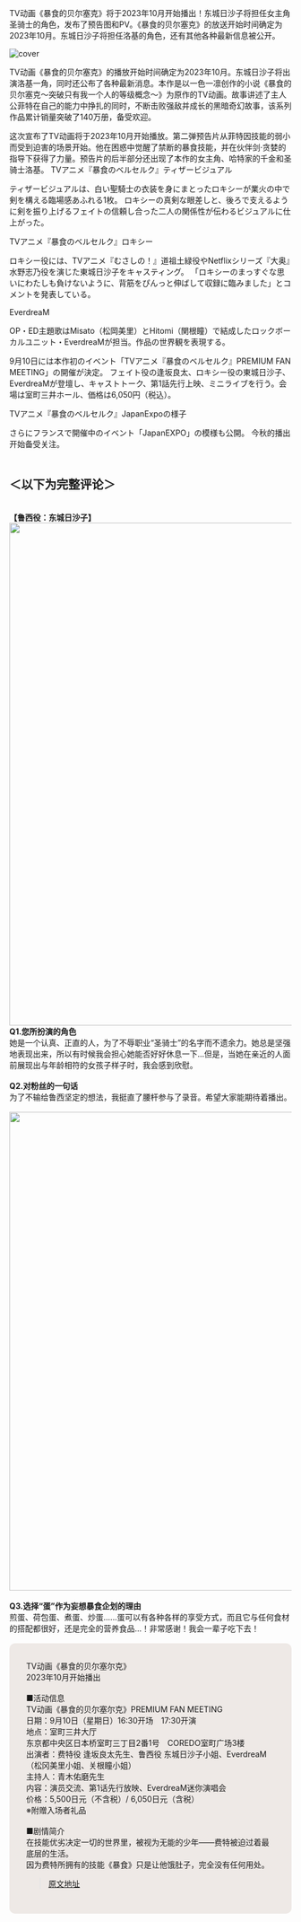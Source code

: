 TV动画《暴食的贝尔塞克》将于2023年10月开始播出！东城日沙子将担任女主角圣骑士的角色，发布了预告图和PV。《暴食的贝尔塞克》的放送开始时间确定为2023年10月。东城日沙子将担任洛基的角色，还有其他各种最新信息被公开。

![cover](https://animeanime.jp/imgs/ogp_f/600049.jpg)

TV动画《暴食的贝尔塞克》的播放开始时间确定为2023年10月。东城日沙子将出演洛基一角，同时还公布了各种最新消息。本作是以一色一凛创作的小说《暴食的贝尔塞克～突破只有我一个人的等级概念～》为原作的TV动画。故事讲述了主人公菲特在自己的能力中挣扎的同时，不断击败强敌并成长的黑暗奇幻故事，该系列作品累计销量突破了140万册，备受欢迎。

这次宣布了TV动画将于2023年10月开始播放。第二弹预告片从菲特因技能的弱小而受到迫害的场景开始。他在困惑中觉醒了禁断的暴食技能，并在伙伴剑·贪婪的指导下获得了力量。预告片的后半部分还出现了本作的女主角、哈特家的千金和圣骑士洛基。
TVアニメ『暴食のベルセルク』ティザービジュアル

ティザービジュアルは、白い聖騎士の衣装を身にまとったロキシーが業火の中で剣を構える臨場感あふれる1枚。
ロキシーの真剣な眼差しと、後ろで支えるように剣を振り上げるフェイトの信頼し合った二人の関係性が伝わるビジュアルに仕上がった。

TVアニメ『暴食のベルセルク』ロキシー

ロキシー役には、TVアニメ『むさしの！』道祖土緑役やNetflixシリーズ『大奥』水野志乃役を演じた東城日沙子をキャスティング。
「ロキシーのまっすぐな思いにわたしも負けないように、背筋をぴんっと伸ばして収録に臨みました」とコメントを発表している。

EverdreaM

OP・ED主題歌はMisato（松岡美里）とHitomi（関根瞳）で結成したロックボーカルユニット・EverdreaMが担当。作品の世界観を表現する。

9月10日には本作初のイベント「TVアニメ『暴食のベルセルク』PREMIUM FAN MEETING」の開催が決定。
フェイト役の逢坂良太、ロキシー役の東城日沙子、EverdreaMが登壇し、キャストトーク、第1話先行上映、ミニライブを行う。会場は室町三井ホール、価格は6,050円（税込）。

TVアニメ『暴食のベルセルク』JapanExpoの様子

さらにフランスで開催中のイベント「JapanEXPO」の模様も公開。
今秋的播出开始备受关注。<br><br></p><h2 class="title02" style="border-color:#0094f1">＜以下为完整评论＞</h2><br><span style="font-weight:bold;">【鲁西役：东城日沙子】</span><br><img src="https://animeanime.jp/imgs/zoom/600057.jpg" class="inline-article-image" width="640" height="896"><br><span style="font-weight:bold;">Q1.您所扮演的角色</span><br>她是一个认真、正直的人，为了不辱职业“圣骑士”的名字而不遗余力。她总是坚强地表现出来，所以有时候我会担心她能否好好休息一下...但是，当她在亲近的人面前展现出与年龄相符的女孩子样子时，我会感到欣慰。<br><br><span style="font-weight:bold;">Q2.对粉丝的一句话</span><br>为了不输给鲁西坚定的想法，我挺直了腰杆参与了录音。希望大家能期待着播出。<br><br><img src="https://animeanime.jp/imgs/zoom/600058.jpg" class="inline-article-image" width="640" height="853"><br><br><span style="font-weight:bold;">Q3.选择“蛋”作为妄想暴食企划的理由</span><br>煎蛋、荷包蛋、煮蛋、炒蛋......蛋可以有各种各样的享受方式，而且它与任何食材的搭配都很好，还是完全的营养食品...！非常感谢！我会一辈子吃下去！<br><br><div style="background-color:#eee9e6; border-radius:10px; padding:30px;">TV动画《暴食的贝尔塞尔克》<br>2023年10月开始播出<br><br>■活动信息<br>TV动画《暴食的贝尔塞尔克》PREMIUM FAN MEETING<br>日期：9月10日（星期日）16:30开场　17:30开演<br>地点：室町三井大厅<br>东京都中央区日本桥室町三丁目2番1号　COREDO室町广场3楼<br>出演者：费特役 逢坂良太先生、鲁西役 东城日沙子小姐、EverdreaM（松冈美里小姐、关根瞳小姐）<br>主持人：青木佑磨先生<br>内容：演员交流、第1话先行放映、EverdreaM迷你演唱会<br>价格：5,500日元（不含税）/ 6,050日元（含税）<br>※附赠入场者礼品<br><br>■剧情简介<br>在技能优劣决定一切的世界里，被视为无能的少年——费特被迫过着最底层的生活。<br>因为费特所拥有的技能《暴食》只是让他饿肚子，完全没有任何用处。

>[原文地址](https://animeanime.jp/article/2023/07/16/78644.html)  